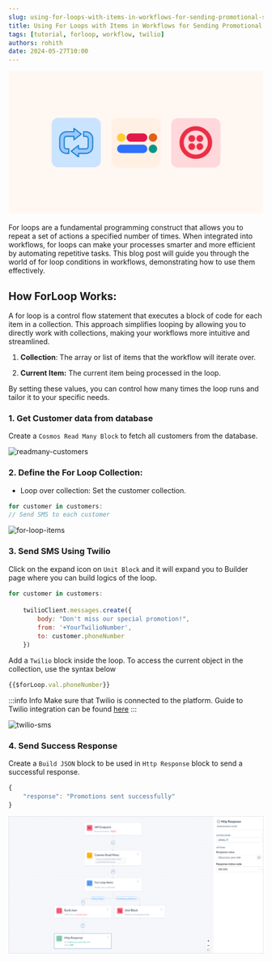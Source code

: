 ```yaml
---
slug: using-for-loops-with-items-in-workflows-for-sending-promotional-sms-messages
title: Using For Loops with Items in Workflows for Sending Promotional SMS Messages
tags: [tutorial, forloop, workflow, twilio]
authors: rohith
date: 2024-05-27T10:00
---
```


![for-sms-banner](./for-sms-banner.png)

For loops are a fundamental programming construct that allows you to repeat a set of actions a specified number of times. When integrated into workflows, for loops can make your processes smarter and more efficient by automating repetitive tasks. This blog post will guide you through the world of for loop conditions in workflows, demonstrating how to use them effectively.
 
## How ForLoop Works:
<!-- A for loop is a control flow statement that executes a block of code a certain number of times. It typically includes three main components: -->

A for loop is a control flow statement that executes a block of code for each item in a collection. This approach simplifies looping by allowing you to directly work with collections, making your workflows more intuitive and streamlined.

1. **Collection**: The array or list of items that the workflow will iterate over. 

2. **Current Item:** The current item being processed in the loop.


<!-- The workflow will loop over the array of objects and each object can be accesses within the for loop by using the syntax  -->
<!-- 
```
{{$action-name.val.object-key}}
``` -->

<!-- 1. **Start:** The initial value of the loop variable.
2. **Stop:** The condition that, when met, will terminate the loop.
3. **Step:** The value by which the loop variable is incremented or decremented each iteration. -->

By setting these values, you can control how many times the loop runs and tailor it to your specific needs.

### 1. Get Customer data from database

Create a `Cosmos Read Many Block` to fetch all customers from the database.

![readmany-customers](./readmany-customers.png)

<!-- truncate -->

### 2. Define the For Loop Collection:

- Loop over collection: Set the customer collection.
```jsx
for customer in customers:
// Send SMS to each customer
```

<!-- - start: Set the initial index to `0`.
- stop: Set the condition to the length of the customer list.
```jsx
len({{$customers.val}})
```
- step: Increment the index by `1` for each iteration.

```jsx title="Sample Pseudo Code"
for (let i = 0; i < customers.length; i++) {
    // Send SMS to each customer
}
``` -->

![for-loop-items](./for-loop-items.png)

### 3. Send SMS Using Twilio

Click on the expand icon on `Unit Block` and it will expand you to Builder page where you can build logics of the loop.

```jsx title="Sample Pseudo Code" 
for customer in customers:  

    twilioClient.messages.create({
        body: "Don't miss our special promotion!",
        from: '+YourTwilioNumber',
        to: customer.phoneNumber
    })
```

Add a `Twilio` block inside the loop. 
To access the current object in the collection, use the syntax below 
```jsx 
{{$forLoop.val.phoneNumber}}
```

:::info Info 
Make sure that Twilio is connected to the platform. Guide to Twilio integration can be found [here](/integrations/twilio/)
:::

<!-- ```jsx title="Sample Pseudo Code"
for (let i = 0; i < customers.length; i++) {
    let customer = customers[i]; 

    twilioClient.messages.create({
        body: "Don't miss our special promotion!",
        from: '+YourTwilioNumber',
        to: customer.phoneNumber
    })
}
``` -->

![twilio-sms](./twilio-sms.png)

### 4. Send Success Response

Create a `Build JSON` block to be used in `Http Response` block to send a successful response.

```jsx
{
    "response": "Promotions sent successfully"
}
```

![for-loop-response](./for-loop-response.png)
